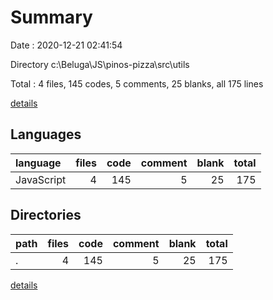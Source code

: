 # Summary

Date : 2020-12-21 02:41:54

Directory c:\Beluga\JS\pinos-pizza\src\utils

Total : 4 files,  145 codes, 5 comments, 25 blanks, all 175 lines

[details](details.md)

## Languages
| language | files | code | comment | blank | total |
| :--- | ---: | ---: | ---: | ---: | ---: |
| JavaScript | 4 | 145 | 5 | 25 | 175 |

## Directories
| path | files | code | comment | blank | total |
| :--- | ---: | ---: | ---: | ---: | ---: |
| . | 4 | 145 | 5 | 25 | 175 |

[details](details.md)